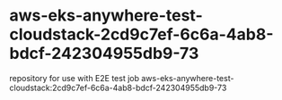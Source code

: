 # aws-eks-anywhere-test-cloudstack-2cd9c7ef-6c6a-4ab8-bdcf-242304955db9-73
repository for use with E2E test job aws-eks-anywhere-test-cloudstack:2cd9c7ef-6c6a-4ab8-bdcf-242304955db9-73
